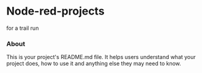 Node-red-projects
=================

for a trail run

### About

This is your project's README.md file. It helps users understand what your
project does, how to use it and anything else they may need to know.